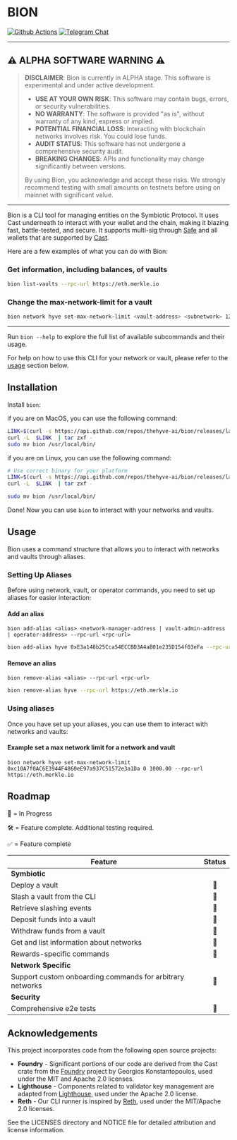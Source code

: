 # BION

[![Github Actions][gha-badge]][gha-url] [![Telegram Chat][tg-badge]][tg-url]

---

## ⚠️ ALPHA SOFTWARE WARNING ⚠️

> **DISCLAIMER**: Bion is currently in ALPHA stage. This software is experimental and under active development.
>
> - **USE AT YOUR OWN RISK**: This software may contain bugs, errors, or security vulnerabilities.
> - **NO WARRANTY**: The software is provided "as is", without warranty of any kind, express or implied.
> - **POTENTIAL FINANCIAL LOSS**: Interacting with blockchain networks involves risk. You could lose funds.
> - **AUDIT STATUS**: This software has not undergone a comprehensive security audit.
> - **BREAKING CHANGES**: APIs and functionality may change significantly between versions.
>
> By using Bion, you acknowledge and accept these risks. We strongly recommend testing with small amounts on testnets before using on mainnet with significant value.

---

[gha-badge]: https://img.shields.io/github/actions/workflow/status/thehyve-ai/bion/test.yml?branch=main
[gha-url]: https://github.com/thehyve-ai/bion/actions
[tg-badge]: https://img.shields.io/endpoint?color=neon&logo=telegram&label=chat&style=flat-square&url=https%3A%2F%2Ftg.sumanjay.workers.dev%2Fbion_rs
[tg-url]: https://t.me/bion_rs

Bion is a CLI tool for managing entities on the Symbiotic Protocol. It uses Cast underneath to interact with your wallet and the chain, making it blazing fast, battle-tested, and secure. It supports multi-sig through [Safe](https://safe.global/) and all wallets that are supported by [Cast](https://github.com/foundry-rs/cast).

Here are a few examples of what you can do with Bion:

### Get information, including balances, of vaults

```bash
bion list-vaults --rpc-url https://eth.merkle.io
```

### Change the max-network-limit for a vault

```bash
bion network hyve set-max-network-limit <vault-address> <subnetwork> 12.56 --rpc-url https://eth.merkle.io
```

---

Run `bion --help` to explore the full list of available subcommands and their usage.

For help on how to use this CLI for your network or vault, please refer to the [usage](#usage) section below.

## Installation

Install `bion`:

if you are on MacOS, you can use the following command:

```bash
LINK=$(curl -s https://api.github.com/repos/thehyve-ai/bion/releases/latest | awk "/download.url.*$(uname -s | tr '[:upper:]' '[:lower:]')_$(uname -m)/ {print \$2}" | sed 's/"//g')
curl -L  $LINK  | tar zxf -
sudo mv bion /usr/local/bin/
```

if you are on Linux, you can use the following command:

```bash
# Use correct binary for your platform
LINK=$(curl -s https://api.github.com/repos/thehyve-ai/bion/releases/latest | awk "/download.url.*linux_$(uname -m)/ {print \$2}" | sed 's/"//g')
curl -L  $LINK  | tar zxf -

sudo mv bion /usr/local/bin/
```

Done! Now you can use `bion` to interact with your networks and vaults.

## Usage

Bion uses a command structure that allows you to interact with networks and vaults through aliases.

### Setting Up Aliases

Before using network, vault, or operator commands, you need to set up aliases for easier interaction:

#### Add an alias

`bion add-alias <alias> <network-manager-address | vault-admin-address | operator-address> --rpc-url <rpc-url>`

```bash
bion add-alias hyve 0xE3a148b25Cca54ECCBD3A4aB01e235D154f03eFa --rpc-url https://eth.merkle.io
```

#### Remove an alias

`bion remove-alias <alias> --rpc-url <rpc-url>`

```bash
bion remove-alias hyve --rpc-url https://eth.merkle.io
```

### Using aliases

Once you have set up your aliases, you can use them to interact with networks and vaults:

#### Example set a max network limit for a network and vault

`bion network hyve set-max-network-limit 0xc10A7f0AC6E3944F4860eE97a937C51572e3a1Da 0 1000.00 --rpc-url https://eth.merkle.io`

## Roadmap

🔨 = In Progress

🛠 = Feature complete. Additional testing required.

✅ = Feature complete

| Feature                                                   | Status |
| --------------------------------------------------------- | :----: |
| **Symbiotic**                                             |        |
| Deploy a vault                                            |   🔨   |
| Slash a vault from the CLI                                |   🔨   |
| Retrieve slashing events                                  |   🔨   |
| Deposit funds into a vault                                |   🔨   |
| Withdraw funds from a vault                               |   🔨   |
| Get and list information about networks                   |   🔨   |
| Rewards-specific commands                                 |   🔨   |
| **Network Specific**                                      |        |
| Support custom onboarding commands for arbitrary networks |   🔨   |
| **Security**                                              |        |
| Comprehensive e2e tests                                   |   🔨   |

## Acknowledgements

This project incorporates code from the following open source projects:

- **Foundry** - Significant portions of our code are derived from the Cast crate from the [Foundry](https://github.com/foundry-rs/foundry) project by Georgios Konstantopoulos, used under the MIT and Apache 2.0 licenses.
- **Lighthouse** - Components related to validator key management are adapted from [Lighthouse](https://github.com/sigp/lighthouse), used under the Apache 2.0 license.
- **Reth** - Our CLI runner is inspired by [Reth](https://github.com/paradigmxyz/reth), used under the MIT/Apache 2.0 licenses.

See the LICENSES directory and NOTICE file for detailed attribution and license information.
